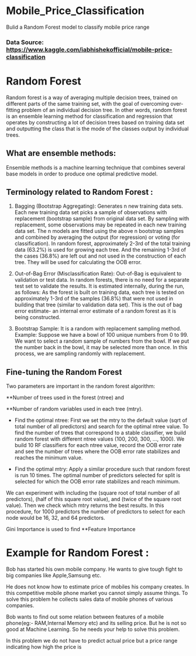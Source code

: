 # Mobile_Price_Classification
Bulid a Random Forest model to classify mobile price range


### Data Source: https://www.kaggle.com/iabhishekofficial/mobile-price-classification

# Random Forest
Random forest is a way of averaging multiple decision trees, trained on different parts of the same training set, with the goal of overcoming over-fitting problem of an individual decision tree. In other words, random forest is an ensemble learning method for classification and regression that operates by constructing a lot of decision trees based on training data set and outputting the class that is the mode of the classes output by individual trees.

## What are ensemble methods:
Ensemble methods is a machine learning technique that combines several base models in order to produce one optimal predictive model.

## Terminology related to Random Forest :

1. Bagging (Bootstrap Aggregating):
Generates n new training data sets. Each new training data set picks a sample of observations with replacement (bootstrap sample) from original data set. By sampling with replacement, some observations may be repeated in each new training data set. The n models are fitted using the above n bootstrap samples and combined by averaging the output (for regression) or voting (for classification). In random forest, approximately 2-3rd of the total training data (63.2%) is used for growing each tree. And the remaining 1-3rd of the cases (36.8%) are left out and not used in the construction of each tree. They will be used for calculating the OOB error.

2. Out-of-Bag Error (Misclassification Rate):
Out-of-Bag is equivalent to validation or test data. In random forests, there is no need for a separate test set to validate the results. It is estimated internally, during the run, as follows: As the forest is built on training data, each tree is tested on approximately 1-3rd of the samples (36.8%) that were not used in building that tree (similar to validation data set). This is the out of bag error estimate- an internal error estimate of a random forest as it is being constructed.

3. Bootstrap Sample:
It is a random with replacement sampling method. Example: Suppose we have a bowl of 100 unique numbers from 0 to 99. We want to select a random sample of numbers from the bowl. If we put the number back in the bowl, it may be selected more than once. In this process, we are sampling randomly with replacement.

## Fine-tuning the Random Forest

Two parameters are important in the random forest algorithm:

**Number of trees used in the forest (ntree) and

**Number of random variables used in each tree (mtry).

- Find the optimal ntree:
First we set the mtry to the default value (sqrt of total number of all predictors) and search for the optimal ntree value. To find the number of trees that correspond to a stable classifier, we build random forest with different ntree values (100, 200, 300, …, 1000). We build 10 RF classifiers for each ntree value, record the OOB error rate and see the number of trees where the OOB error rate stabilizes and reaches the minimum value.

- Find the optimal mtry:
Apply a similar procedure such that random forest is run 10 times. The optimal number of predictors selected for split is selected for which the OOB error rate stabilizes and reach minimum.

We can experiment with including the (square root of total number of all predictors), (half of this square root value), and (twice of the square root value). Then we check which mtry returns the best results. In this procedure, for 1000 predictors the number of predictors to select for each node would be 16, 32, and 64 predictors.

Gini Importance is used to find **Feature Importance 

# Example for Random Forest :

Bob has started his own mobile company. He wants to give tough fight to big companies like Apple,Samsung etc.

He does not know how to estimate price of mobiles his company creates. In this competitive mobile phone market you cannot simply assume things. To solve this problem he collects sales data of mobile phones of various companies.

Bob wants to find out some relation between features of a mobile phone(eg:- RAM,Internal Memory etc) and its selling price. But he is not so good at Machine Learning. So he needs your help to solve this problem.

In this problem we do not have to predict actual price but a price range indicating how high the price is
